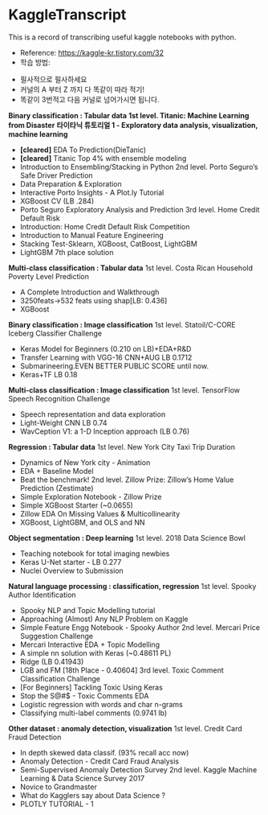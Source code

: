 # KaggleTranscript
This is a record of transcribing useful kaggle notebooks with python.

* Reference: https://kaggle-kr.tistory.com/32
* 학습 방법: 
- 필사적으로 필사하세요
- 커널의 A 부터 Z 까지 다 똑같이 따라 적기!
- 똑같이 3번적고 다음 커널로 넘어가시면 됩니다.

**Binary classification : Tabular data**
**1st level. Titanic: Machine Learning from Disaster**
**타이타닉 튜토리얼 1 - Exploratory data analysis, visualization, machine learning**
  - **[cleared]** EDA To Prediction(DieTanic)
  - **[cleared]** Titanic Top 4% with ensemble modeling
  - Introduction to Ensembling/Stacking in Python
2nd level. Porto Seguro’s Safe Driver Prediction
  - Data Preparation & Exploration
  - Interactive Porto Insights - A Plot.ly Tutorial
  - XGBoost CV (LB .284)
  - Porto Seguro Exploratory Analysis and Prediction
3rd level. Home Credit Default Risk
  - Introduction: Home Credit Default Risk Competition
  - Introduction to Manual Feature Engineering
  - Stacking Test-Sklearn, XGBoost, CatBoost, LightGBM
  - LightGBM 7th place solution

**Multi-class classification : Tabular data**
1st level. Costa Rican Household Poverty Level Prediction
  - A Complete Introduction and Walkthrough
  - 3250feats->532 feats using shap[LB: 0.436]
  - XGBoost

**Binary classification : Image classification**
1st level. Statoil/C-CORE Iceberg Classifier Challenge
  - Keras Model for Beginners (0.210 on LB)+EDA+R&D
  - Transfer Learning with VGG-16 CNN+AUG LB 0.1712
  - Submarineering.EVEN BETTER PUBLIC SCORE until now.
  - Keras+TF LB 0.18
  
**Multi-class classification : Image classification**
1st level. TensorFlow Speech Recognition Challenge
  - Speech representation and data exploration
  - Light-Weight CNN LB 0.74
  - WavCeption V1: a 1-D Inception approach (LB 0.76)

**Regression : Tabular data**
1st level. New York City Taxi Trip Duration
  - Dynamics of New York city - Animation
  - EDA + Baseline Model
  - Beat the benchmark!
2nd level. Zillow Prize: Zillow’s Home Value Prediction (Zestimate)
  - Simple Exploration Notebook - Zillow Prize
  - Simple XGBoost Starter (~0.0655)
  - Zillow EDA On Missing Values & Multicollinearity
  - XGBoost, LightGBM, and OLS and NN

**Object segmentation : Deep learning**
1st level. 2018 Data Science Bowl
  - Teaching notebook for total imaging newbies
  - Keras U-Net starter - LB 0.277
  - Nuclei Overview to Submission
  
**Natural language processing : classification, regression**
1st level. Spooky Author Identification
  - Spooky NLP and Topic Modelling tutorial
  - Approaching (Almost) Any NLP Problem on Kaggle
  - Simple Feature Engg Notebook - Spooky Author
2nd level. Mercari Price Suggestion Challenge
  - Mercari Interactive EDA + Topic Modelling
  - A simple nn solution with Keras (~0.48611 PL)
  - Ridge (LB 0.41943)
  - LGB and FM [18th Place - 0.40604]
3rd level. Toxic Comment Classification Challenge
  - [For Beginners] Tackling Toxic Using Keras
  - Stop the S@#$ - Toxic Comments EDA
  - Logistic regression with words and char n-grams
  - Classifying multi-label comments (0.9741 lb)
  
**Other dataset : anomaly detection, visualization**
1st level. Credit Card Fraud Detection
  - In depth skewed data classif. (93% recall acc now)
  - Anomaly Detection - Credit Card Fraud Analysis
  - Semi-Supervised Anomaly Detection Survey
2nd level. Kaggle Machine Learning & Data Science Survey 2017
  - Novice to Grandmaster
  - What do Kagglers say about Data Science ?
  - PLOTLY TUTORIAL - 1
